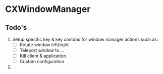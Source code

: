 # CXWindowManager



## Todo's
1. Setup specific key & key combos for window manager actions such as:
   - [ ] Rotate window left/right
   - [ ] Teleport window to ...
   - [ ] Kill client & application
   - [ ] Custom configuration
2. 